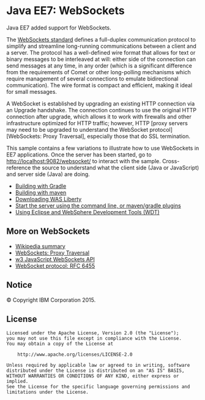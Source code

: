 # Java EE7: WebSockets

Java EE7 added support for WebSockets.

The [WebSockets standard](#more-on-websockets) defines a full-duplex communication protocol to simplify and streamline long-running communications between a client and a server. The protocol has a well-defined wire format that allows for text or binary messages to be interleaved at will: either side of the connection can send messages at any time, in any order (which is a significant difference from the requirements of Comet or other long-polling mechanisms which require management of several connections to emulate bidirectional communication). The wire format is compact and efficient, making it ideal for small messages.

A WebSocket is established by upgrading an existing HTTP connection via an Upgrade handshake. The connection continues to use the original HTTP connection after upgrade, which allows it to work with firewalls and other infrastructure optimized for HTTP traffic; however, HTTP [proxy servers may need to be upgraded to understand the WebSocket protocol][WebSockets: Proxy Traversal], especially those that do SSL termination.

This sample contains a few variations to illustrate how to use WebSockets in EE7 applications. Once the server has been started, go to [http://localhost:9082/websocket/](http://localhost:9082/websocket/) to interact with the sample. Cross-reference the source to understand what the client side (Java or JavaScript) and server side (Java) are doing.

* [Building with Gradle](/docs/Building-the-sample.md#building-with-gradle)
* [Building with maven](/docs/Building-the-sample.md#building-with-maven)
* [Downloading WAS Liberty](/docs/Downloading-WAS-Liberty.md)
* [Start the server using the command line, or maven/gradle plugins](/docs/Starting-the-server.md)
* [Using Eclipse and WebSphere Development Tools (WDT)](/docs/Using-WDT.md)

## More on WebSockets
* [Wikipedia summary](https://en.wikipedia.org/wiki/WebSocket)
* [WebSockets: Proxy Traversal](https://en.wikipedia.org/wiki/WebSocket#Proxy_traversal)
* [w3 JavaScript WebSockets API](http://www.w3.org/TR/websockets/)
* [WebSocket protocol: RFC 6455](http://tools.ietf.org/html/rfc6455)

## Notice

© Copyright IBM Corporation 2015.

## License

```text
Licensed under the Apache License, Version 2.0 (the "License");
you may not use this file except in compliance with the License.
You may obtain a copy of the License at

    http://www.apache.org/licenses/LICENSE-2.0

Unless required by applicable law or agreed to in writing, software
distributed under the License is distributed on an "AS IS" BASIS,
WITHOUT WARRANTIES OR CONDITIONS OF ANY KIND, either express or implied.
See the License for the specific language governing permissions and
limitations under the License.
````
